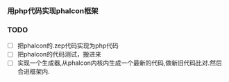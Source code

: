 ### 用php代码实现phalcon框架

### TODO
- [ ] 把phalcon的.zep代码实现为php代码
- [ ] 把phalcon的代码测试，搬进来
- [ ] 实现一个生成器,从phalcon内核内生成一个最新的代码,做新旧代码比对.然后合进框架内.
